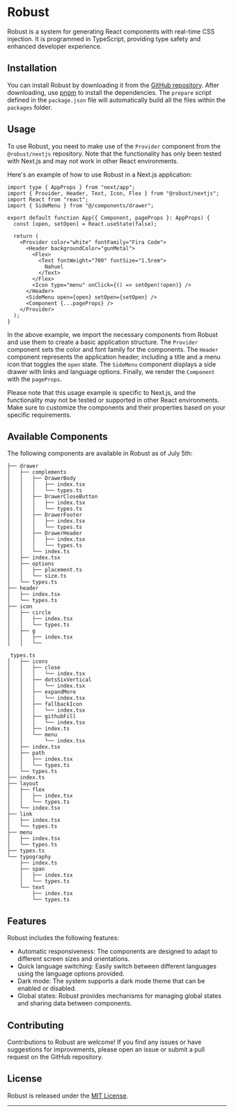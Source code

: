 # Robust

Robust is a system for generating React components with real-time CSS injection. It is programmed in TypeScript, providing type safety and enhanced developer experience.

## Installation

You can install Robust by downloading it from the [GitHub repository](https://github.com/nahuelRosas/Robust.git). After downloading, use [pnpm](https://pnpm.io/) to install the dependencies. The `prepare` script defined in the `package.json` file will automatically build all the files within the `packages` folder.

## Usage

To use Robust, you need to make use of the `Provider` component from the `@robust/nextjs` repository. Note that the functionality has only been tested with Next.js and may not work in other React environments.

Here's an example of how to use Robust in a Next.js application:

```tsx
import type { AppProps } from "next/app";
import { Provider, Header, Text, Icon, Flex } from "@robust/nextjs";
import React from "react";
import { SideMenu } from "@/components/drawer";

export default function App({ Component, pageProps }: AppProps) {
  const [open, setOpen] = React.useState(false);

  return (
    <Provider color="white" fontFamily="Fira Code">
      <Header backgroundColor="gunMetal">
        <Flex>
          <Text fontWeight="700" fontSize="1.5rem">
            Nahuel
          </Text>
        </Flex>
        <Icon type="menu" onClick={() => setOpen(!open)} />
      </Header>
      <SideMenu open={open} setOpen={setOpen} />
      <Component {...pageProps} />
    </Provider>
  );
}
```

In the above example, we import the necessary components from Robust and use them to create a basic application structure. The `Provider` component sets the color and font family for the components. The `Header` component represents the application header, including a title and a menu icon that toggles the `open` state. The `SideMenu` component displays a side drawer with links and language options. Finally, we render the `Component` with the `pageProps`.

Please note that this usage example is specific to Next.js, and the functionality may not be tested or supported in other React environments. Make sure to customize the components and their properties based on your specific requirements.

## Available Components

The following components are available in Robust as of July 5th:

```
├── drawer
│   ├── complements
│   │   ├── DrawerBody
│   │   │   ├── index.tsx
│   │   │   └── types.ts
│   │   ├── DrawerCloseButton
│   │   │   ├── index.tsx
│   │   │   └── types.ts
│   │   ├── DrawerFooter
│   │   │   ├── index.tsx
│   │   │   └── types.ts
│   │   ├── DrawerHeader
│   │   │   ├── index.tsx
│   │   │   └── types.ts
│   │   └── index.ts
│   ├── index.tsx
│   ├── options
│   │   ├── placement.ts
│   │   └── size.ts
│   └── types.ts
├── header
│   ├── index.tsx
│   └── types.ts
├── icon
│   ├── circle
│   │   ├── index.tsx
│   │   └── types.ts
│   ├── g
│   │   ├── index.tsx
│   │   └──

 types.ts
│   ├── icons
│   │   ├── close
│   │   │   └── index.tsx
│   │   ├── dotsSixVertical
│   │   │   └── index.tsx
│   │   ├── expandMore
│   │   │   └── index.tsx
│   │   ├── fallbackIcon
│   │   │   └── index.tsx
│   │   ├── githubFill
│   │   │   └── index.tsx
│   │   ├── index.ts
│   │   └── menu
│   │       └── index.tsx
│   ├── index.tsx
│   ├── path
│   │   ├── index.tsx
│   │   └── types.ts
│   └── types.ts
├── index.ts
├── layout
│   ├── flex
│   │   ├── index.tsx
│   │   └── types.ts
│   └── index.tsx
├── link
│   ├── index.tsx
│   └── types.ts
├── menu
│   ├── index.tsx
│   └── types.ts
├── types.ts
└── typography
    ├── index.ts
    ├── span
    │   ├── index.tsx
    │   └── types.ts
    └── text
        ├── index.tsx
        └── types.ts
```

## Features

Robust includes the following features:

- Automatic responsiveness: The components are designed to adapt to different screen sizes and orientations.
- Quick language switching: Easily switch between different languages using the language options provided.
- Dark mode: The system supports a dark mode theme that can be enabled or disabled.
- Global states: Robust provides mechanisms for managing global states and sharing data between components.

## Contributing

Contributions to Robust are welcome! If you find any issues or have suggestions for improvements, please open an issue or submit a pull request on the GitHub repository.

## License

Robust is released under the [MIT License](https://opensource.org/licenses/MIT).

---
